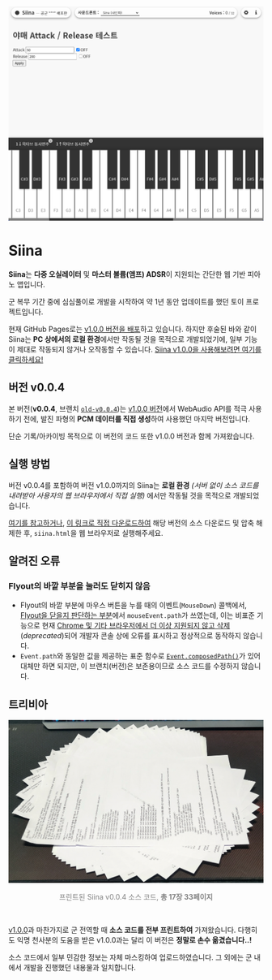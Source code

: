 <p align="center">
  <img src="docs/Siina_v0.0.4.png" alt="Siina v0.0.4 Screenshot">
</p>

Siina
=====
 **Siina**는 **다중 오실레이터** 및 **마스터 볼륨(앰프) ADSR**이 지원되는 간단한 웹 기반 피아노 앱입니다.

 군 복무 기간 중에 심심풀이로 개발을 시작하여 약 1년 동안 업데이트를 했던 토이 프로젝트입니다.
 
 현재 GitHub Pages로는 [v1.0.0 버전을 배포](https://somnisomni.github.io/siina/siina.html)하고 있습니다. 하지만 후술된 바와 같이 Siina는 **PC 상에서의 로컬 환경**에서만 작동될 것을 목적으로 개발되었기에, 일부 기능이 제대로 작동되지 않거나 오작동할 수 있습니다. [Siina v1.0.0을 사용해보려면 여기를 클릭하세요!](https://somnisomni.github.io/siina/siina.html)

버전 v0.0.4
-----------
 본 버전(**v0.0.4**, 브랜치 [`old-v0.0.4`](https://github.com/somnisomni/siina/tree/old-v0.0.4))는 [v1.0.0 버전](https://github.com/somnisomni/siina/tree/old-v1.0.0)에서 WebAudio API를 적극 사용하기 전에, 발진 파형의 **PCM 데이터를 직접 생성**하여 사용했던 마지막 버전입니다.
 
 단순 기록/아카이빙 목적으로 이 버전의 코드 또한 v1.0.0 버전과 함께 가져왔습니다.

실행 방법
---------
 버전 v0.0.4를 포함하여 버전 v1.0.0까지의 Siina는 **로컬 환경** *(서버 없이 소스 코드를 내려받아 사용자의 웹 브라우저에서 직접 실행)* 에서만 작동될 것을 목적으로 개발되었습니다.

 [여기를 참고하거나](https://sosoeasy.tistory.com/318), [이 링크로 직접 다운로드하여](https://github.com/somnisomni/siina/archive/refs/heads/old-v0.0.4.zip) 해당 버전의 소스 다운로드 및 압축 해제한 후, `siina.html`을 웹 브라우저로 실행해주세요.

알려진 오류
-----------
### Flyout의 바깥 부분을 눌러도 닫히지 않음
 - Flyout의 바깥 부분에 마우스 버튼을 누를 때의 이벤트(`MouseDown`) 콜백에서, [Flyout을 닫을지 판단하는 부분](https://github.com/somnisomni/siina/blob/f4016318fc3a571e9eded2267f285164880f00f1/scripts/ui/flyout.js#L11)에서 `mouseEvent.path`가 쓰였는데, 이는 비표준 기능으로 현재 [Chrome 및 기타 브라우저에서 더 이상 지원되지 않고 삭제](https://chromestatus.com/feature/5726124632965120)(*deprecated*)되어 개발자 콘솔 상에 오류를 표시하고 정상적으로 동작하지 않습니다.  
 - `Event.path`와 동일한 값을 제공하는 표준 함수로 [`Event.composedPath()`](https://developer.mozilla.org/en-US/docs/Web/API/Event/composedPath)가 있어 대체만 하면 되지만, 이 브랜치(버전)은 보존용이므로 소스 코드를 수정하지 않습니다.

트리비아
--------
 ![프린트된 Siina v0.0.4 소스 코드](docs/Printed_v0.0.4.jpg)
 <p align="center" style="color: gray">프린트된 Siina v0.0.4 소스 코드, <strong>총 17장 33페이지</strong></p><br/>

 [v1.0.0](https://github.com/somnisomni/siina/tree/old-v1.0.0#%ED%8A%B8%EB%A6%AC%EB%B9%84%EC%95%84)과 마찬가지로 군 전역할 때 **소스 코드를 전부 프린트하여** 가져왔습니다. 다행히도 익명 천사분의 도움을 받은 v1.0.0과는 달리 이 버전은 **정말로 손수 옮겼습니다..!**

 소스 코드에서 일부 민감한 정보는 자체 마스킹하여 업로드하였습니다. 그 외에는 군 내에서 개발을 진행했던 내용물과 일치합니다.
